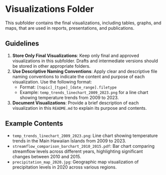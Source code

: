 # Visualizations Folder

This subfolder contains the final visualizations, including tables, graphs, and maps, that are used in reports, presentations, and publications.

## Guidelines

1.  **Store Only Final Visualizations**: Keep only final and approved visualizations in this subfolder. Drafts and intermediate versions should be stored in other appropriate folders.
2.  **Use Descriptive Naming Conventions**: Apply clear and descriptive file naming conventions to indicate the content and purpose of each visualization. Use the following format:
    -   Format: `[topic]_[type]_[date_range].filetype`
    -   Example: `temp_trends_linechart_2009_2023.png` for a line chart showing temperature trends from 2009 to 2023.
3.  **Document Visualizations**: Provide a brief description of each visualization in this `README.md` to explain its purpose and contents.

## Example Contents

-   `temp_trends_linechart_2009_2023.png`: Line chart showing temperature trends in the Main Hawaiian Islands from 2009 to 2023.
-   `streamflow_comparison_barchart_2010_2015.pdf`: Bar chart comparing streamflow levels across different years, highlighting significant changes between 2010 and 2015.
-   `precipitation_map_2020.jpg`: Geographic map visualization of precipitation levels in 2020 across various regions.

